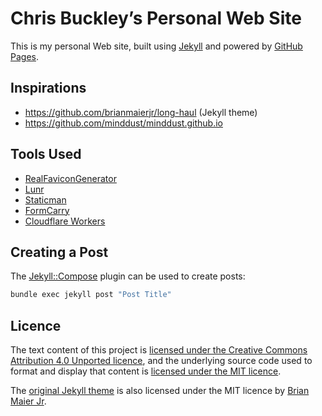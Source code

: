 # Chris Buckley’s Personal Web Site

This is my personal Web site, built using [Jekyll](https://jekyllrb.com) and powered by [GitHub Pages](https://pages.github.com/).

## Inspirations

* https://github.com/brianmaierjr/long-haul (Jekyll theme)
* https://github.com/minddust/minddust.github.io

## Tools Used

* [RealFaviconGenerator](https://realfavicongenerator.net/)
* [Lunr](https://lunrjs.com/)
* [Staticman](https://staticman.net/)
* [FormCarry](https://formcarry.com/)
* [Cloudflare Workers](https://www.cloudflare.com/en-gb/products/cloudflare-workers/)

## Creating a Post

The [Jekyll::Compose](https://github.com/jekyll/jekyll-compose) plugin can be used to create posts:

```bash
bundle exec jekyll post "Post Title"
```

## Licence

The text content of this project is [licensed under the Creative Commons Attribution 4.0 Unported licence](LICENCE), and the underlying source code used to format and display that content is [licensed under the MIT licence](LICENCE-CODE).

The [original Jekyll theme](https://github.com/brianmaierjr/long-haul) is also licensed under the MIT licence by [Brian Maier Jr](https://brianmaierjr.com/).
